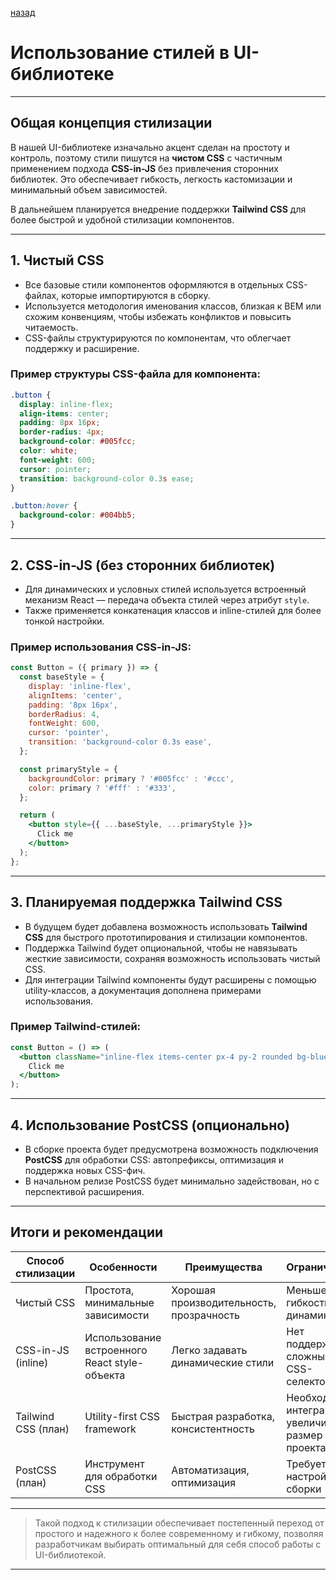 


[назад](../Technical_Architecture.md)



# Использование стилей в UI-библиотеке

---

## Общая концепция стилизации

В нашей UI-библиотеке изначально акцент сделан на простоту и контроль, поэтому стили пишутся на **чистом CSS** с частичным применением подхода **CSS-in-JS** без привлечения сторонних библиотек. Это обеспечивает гибкость, легкость кастомизации и минимальный объем зависимостей.

В дальнейшем планируется внедрение поддержки **Tailwind CSS** для более быстрой и удобной стилизации компонентов.

---

## 1. Чистый CSS

- Все базовые стили компонентов оформляются в отдельных CSS-файлах, которые импортируются в сборку.
- Используется методология именования классов, близкая к BEM или схожим конвенциям, чтобы избежать конфликтов и повысить читаемость.
- CSS-файлы структурируются по компонентам, что облегчает поддержку и расширение.

### Пример структуры CSS-файла для компонента:

```css
.button {
  display: inline-flex;
  align-items: center;
  padding: 8px 16px;
  border-radius: 4px;
  background-color: #005fcc;
  color: white;
  font-weight: 600;
  cursor: pointer;
  transition: background-color 0.3s ease;
}

.button:hover {
  background-color: #004bb5;
}
````

---

## 2. CSS-in-JS (без сторонних библиотек)

* Для динамических и условных стилей используется встроенный механизм React — передача объекта стилей через атрибут `style`.
* Также применяется конкатенация классов и inline-стилей для более тонкой настройки.

### Пример использования CSS-in-JS:

```jsx
const Button = ({ primary }) => {
  const baseStyle = {
    display: 'inline-flex',
    alignItems: 'center',
    padding: '8px 16px',
    borderRadius: 4,
    fontWeight: 600,
    cursor: 'pointer',
    transition: 'background-color 0.3s ease',
  };

  const primaryStyle = {
    backgroundColor: primary ? '#005fcc' : '#ccc',
    color: primary ? '#fff' : '#333',
  };

  return (
    <button style={{ ...baseStyle, ...primaryStyle }}>
      Click me
    </button>
  );
};
```

---

## 3. Планируемая поддержка Tailwind CSS

* В будущем будет добавлена возможность использовать **Tailwind CSS** для быстрого прототипирования и стилизации компонентов.
* Поддержка Tailwind будет опциональной, чтобы не навязывать жесткие зависимости, сохраняя возможность использовать чистый CSS.
* Для интеграции Tailwind компоненты будут расширены с помощью utility-классов, а документация дополнена примерами использования.

### Пример Tailwind-стилей:

```jsx
const Button = () => (
  <button className="inline-flex items-center px-4 py-2 rounded bg-blue-600 text-white font-semibold hover:bg-blue-700 transition-colors">
    Click me
  </button>
);
```

---

## 4. Использование PostCSS (опционально)

* В сборке проекта будет предусмотрена возможность подключения **PostCSS** для обработки CSS: автопрефиксы, оптимизация и поддержка новых CSS-фич.
* В начальном релизе PostCSS будет минимально задействован, но с перспективой расширения.

---

## Итоги и рекомендации

| Способ стилизации   | Особенности                                   | Преимущества                             | Ограничения                                       |
| ------------------- | --------------------------------------------- | ---------------------------------------- | ------------------------------------------------- |
| Чистый CSS          | Простота, минимальные зависимости             | Хорошая производительность, прозрачность | Меньше гибкости в динамике                        |
| CSS-in-JS (inline)  | Использование встроенного React style-объекта | Легко задавать динамические стили        | Нет поддержки сложных CSS-селекторов              |
| Tailwind CSS (план) | Utility-first CSS framework                   | Быстрая разработка, консистентность      | Необходима интеграция, увеличивает размер проекта |
| PostCSS (план)      | Инструмент для обработки CSS                  | Автоматизация, оптимизация               | Требует настройки и сборки                        |

---

> Такой подход к стилизации обеспечивает постепенный переход от простого и надежного к более современному и гибкому, позволяя разработчикам выбирать оптимальный для себя способ работы с UI-библиотекой.

---


